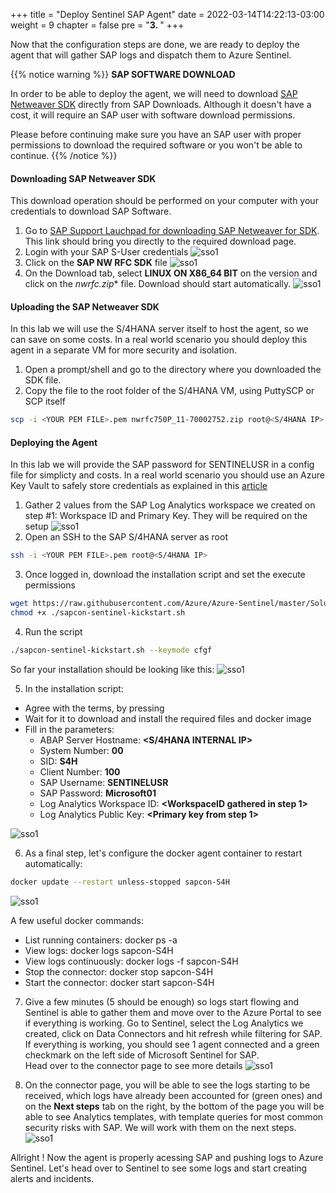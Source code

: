 +++
title = "Deploy Sentinel SAP Agent"
date = 2022-03-14T14:22:13-03:00
weight = 9
chapter = false
pre = "<b>3. </b>"
+++

Now that the configuration steps are done, we are ready to deploy the agent that will gather SAP logs and dispatch them to Azure Sentinel.

{{% notice warning %}}
**SAP SOFTWARE DOWNLOAD**   

In order to be able to deploy the agent, we will need to download [SAP Netweaver SDK](https://aka.ms/sap-sdk-download) directly from SAP Downloads. Although it doesn't have a cost, it will require an SAP user with software download permissions.   

Please before continuing make sure you have an SAP user with proper permissions to download the required software or you won't be able to continue.
{{% /notice %}}


#### Downloading SAP Netweaver SDK

This download operation should be performed on your computer with your credentials to download SAP Software. 

1. Go to [SAP Support Lauchpad for downloading SAP Netweaver for SDK](https://aka.ms/sap-sdk-download). This link should bring you directly to the required download page. 
2. Login with your SAP S-User credentials 
![sso1](/images/sent9-1.png?height=350px) 
3. Click on the **SAP NW RFC SDK** file
![sso1](/images/sent9-2.png?height=350px) 
4. On the Download tab, select **LINUX ON X86_64 BIT** on the version and click on the **nwrfc*.zip** file. Download should start automatically. 
![sso1](/images/sent9-3.png?height=350px) 

#### Uploading the SAP Netweaver SDK

In this lab we will use the S/4HANA server itself to host the agent, so we can save on some costs. In a real world scenario you should deploy this agent in a separate VM for more security and isolation. 

1. Open a prompt/shell and go to the directory where you downloaded the SDK file. 
2. Copy the file to the root folder of the S/4HANA VM, using PuttySCP or SCP itself
```sh 
scp -i <YOUR PEM FILE>.pem nwrfc750P_11-70002752.zip root@<S/4HANA IP>:/root
```

#### Deploying the Agent

In this lab we will provide the SAP password for SENTINELUSR in a config file for simplicty and costs. In a real world scenario you should use an Azure Key Vault to safely store credentials as explained in this [article](https://learn.microsoft.com/en-us/azure/sentinel/sap/deploy-data-connector-agent-container?tabs=managed-identity)

1. Gather 2 values from the SAP Log Analytics workspace we created on step #1: Workspace ID and Primary Key. They will be required on the setup
![sso1](/images/sent5-2.png?height=450px) 
2. Open an SSH to the SAP S/4HANA server as root 
```sh
ssh -i <YOUR PEM FILE>.pem root@<S/4HANA IP>
```
3. Once logged in, download the installation script and set the execute permissions
```sh 
wget https://raw.githubusercontent.com/Azure/Azure-Sentinel/master/Solutions/SAP/sapcon-sentinel-kickstart.sh
chmod +x ./sapcon-sentinel-kickstart.sh
```
4. Run the script
```sh 
./sapcon-sentinel-kickstart.sh --keymode cfgf
```

So far your installation should be looking like this: 
![sso1](/images/sent5-1.png?height=550px) 

5. In the installation script: 
- Agree with the terms, by pressing <ENTER>
- Wait for it to download and install the required files and docker image
- Fill in the parameters:
    - ABAP Server Hostname: **<S/4HANA INTERNAL IP>**
    - System Number: **00**
    - SID: **S4H**
    - Client Number: **100**
    - SAP Username: **SENTINELUSR** 
    - SAP Password: **Microsoft01**
    - Log Analytics Workspace ID: **<WorkspaceID gathered in step 1>** 
    - Log Analytics Public Key: **<Primary key from step 1>** 

![sso1](/images/sent5-3.png?height=550px) 

6. As a final step, let's configure the docker agent container to restart automatically: 
```sh
docker update --restart unless-stopped sapcon-S4H
```
![sso1](/images/sent5-4.png) 

A few useful docker commands: 
- List running containers: docker ps -a
- View logs: docker logs sapcon-S4H
- View logs continuously: docker logs -f sapcon-S4H
- Stop the connector: docker stop sapcon-S4H
- Start the connector: docker start sapcon-S4H

7. Give a few minutes (5 should be enough) so logs start flowing and Sentinel is able to gather them and move over to the Azure Portal to see if everything is working. 
Go to Sentinel, select the Log Analytics we created, click on Data Connectors and hit refresh while filtering for SAP.   
If everything is working, you should see 1 agent connected and a green checkmark on the left side of Microsoft Sentinel for SAP.   
Head over to the connector page to see more details
![sso1](/images/sent5-5.png) 

8. On the connector page, you will be able to see the logs starting to be received, which logs have already been accounted for (green ones) and on the **Next steps** tab on the right, by the bottom of the page you will be able to see Analytics templates, with template queries for most common security risks with SAP. We will work with them on the next steps. 
![sso1](/images/sent5-6.png) 

Allright ! Now the agent is properly acessing SAP and pushing logs to Azure Sentinel. Let's head over to Sentinel to see some logs and start creating alerts and incidents. 
